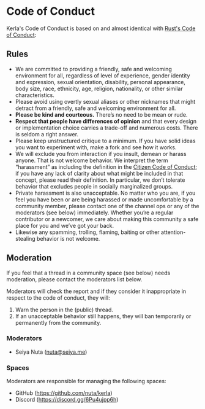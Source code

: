 # Code of Conduct
Kerla's Code of Conduct is based on and almost identical with [Rust's Code of Conduct](https://www.rust-lang.org/policies/code-of-conduct):

## Rules
- We are committed to providing a friendly, safe and welcoming environment for all, regardless of level of experience, gender identity and expression, sexual orientation, disability, personal appearance, body size, race, ethnicity, age, religion, nationality, or other similar characteristics.
- Please avoid using overtly sexual aliases or other nicknames that might detract from a friendly, safe and welcoming environment for all.
- **Please be kind and courteous.** There’s no need to be mean or rude.
- **Respect that people have differences of opinion** and that every design or implementation choice carries a trade-off and numerous costs. There is seldom a right answer.
- Please keep unstructured critique to a minimum. If you have solid ideas you want to experiment with, make a fork and see how it works.
- We will exclude you from interaction if you insult, demean or harass anyone. That is not welcome behavior. We interpret the term “harassment” as including the definition in the [Citizen Code of Conduct](https://github.com/stumpsyn/policies/blob/master/citizen_code_of_conduct.md); if you have any lack of clarity about what might be included in that concept, please read their definition. In particular, we don’t tolerate behavior that excludes people in socially marginalized groups.
- Private harassment is also unacceptable. No matter who you are, if you feel you have been or are being harassed or made uncomfortable by a community member, please contact one of the channel ops or any of the moderators (see below) immediately. Whether you’re a regular contributor or a newcomer, we care about making this community a safe place for you and we’ve got your back.
- Likewise any spamming, trolling, flaming, baiting or other attention-stealing behavior is not welcome.

## Moderation
If you feel that a thread in a community space (see below) needs moderation, please contact the moderators list below.

Moderators will check the report and if they consider it inappropriate in respect to the code of conduct, they will:

1. Warn the person in the (public) thread.
2. If an unacceptable behavior still happens, they will ban temporarily or permanently from the community.

### Moderators
- Seiya Nuta (nuta@seiya.me)

### Spaces
Moderators are responsible for managing the following spaces:

- GitHub (https://github.com/nuta/kerla)
- Discord (https://discord.gg/6Pu4ujpp6h)

